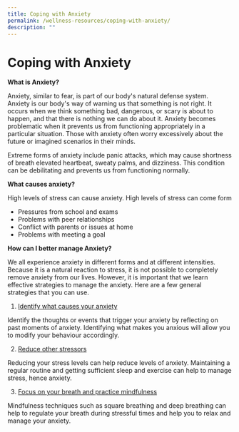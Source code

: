 ```yaml
---
title: Coping with Anxiety
permalink: /wellness-resources/coping-with-anxiety/
description: ""
---
```

# Coping with Anxiety


**What is Anxiety?**

Anxiety, similar to fear, is part of our body's natural defense system. Anxiety is our body's way of warning us that something is not right. It occurs when we think something bad, dangerous, or scary is about to happen, and that there is nothing we can do about it. Anxiety becomes problematic when it prevents us from functioning appropriately in a particular situation. Those with anxiety often worry excessively about the future or imagined scenarios in their minds.

Extreme forms of anxiety include panic attacks, which may cause shortness of breath elevated heartbeat, sweaty palms, and dizziness. This condition can be debilitating and prevents us from functioning normally.

**What causes anxiety?**

High levels of stress can cause anxiety. High levels of stress can come form

*   Pressures from school and exams
*   Problems with peer relationships
*   Conflict with parents or issues at home
*   Problems with meeting a goal

**How can I better manage Anxiety?**

We all experience anxiety in different forms and at different intensities. Because it is a natural reaction to stress, it is not possible to completely remove anxiety from our lives. However, it is important that we learn effective strategies to manage the anxiety. Here are a few general strategies that you can use.

1.  <u>Identify what causes your anxiety</u>

Identify the thoughts or events that trigger your anxiety by reflecting on past moments of anxiety. Identifying what makes you anxious will allow you to modify your behaviour accordingly.

2.  <u>Reduce other stressors</u>

Reducing your stress levels can help reduce levels of anxiety. Maintaining a regular routine and getting sufficient sleep and exercise can help to manage stress, hence anxiety.

3.  <u>Focus on your breath and practice mindfulness</u>

Mindfulness techniques such as square breathing and deep breathing can help to regulate your breath during stressful times and help you to relax and manage your anxiety.
